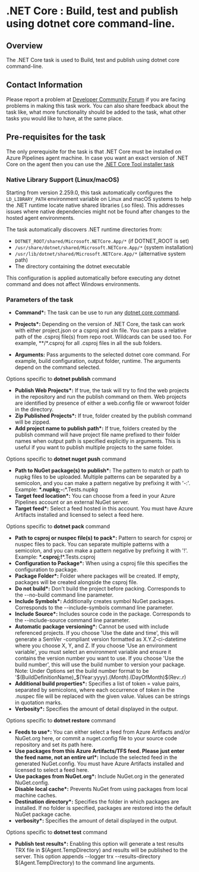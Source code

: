 #  .NET Core : Build, test and publish using dotnet core command-line.

## Overview

The .NET Core task is used to Build, test and publish using dotnet core command-line.

## Contact Information

Please report a problem at [Developer Community Forum](https://developercommunity.visualstudio.com/spaces/21/index.html) if you are facing problems in making this task work.  You can also share feedback about the task like, what more functionality should be added to the task, what other tasks you would like to have, at the same place.

## Pre-requisites for the task

The only prerequisite for the task is that .NET Core must be installed on Azure Pipelines agent machine. In case you want an exact version of .NET Core on the agent then you can use the [.NET Core Tool installer task](https://github.com/Microsoft/azure-pipelines-tasks/tree/master/Tasks/DotNetCoreInstallerV0)

### Native Library Support (Linux/macOS)

Starting from version 2.259.0, this task automatically configures the `LD_LIBRARY_PATH` environment variable on Linux and macOS systems to help the .NET runtime locate native shared libraries (.so files). This addresses issues where native dependencies might not be found after changes to the hosted agent environments.

The task automatically discovers .NET runtime directories from:
- `DOTNET_ROOT/shared/Microsoft.NETCore.App/*` (if DOTNET_ROOT is set)
- `/usr/share/dotnet/shared/Microsoft.NETCore.App/*` (system installation)
- `/usr/lib/dotnet/shared/Microsoft.NETCore.App/*` (alternative system path)
- The directory containing the dotnet executable

This configuration is applied automatically before executing any dotnet command and does not affect Windows environments.

### Parameters of the task

* **Command\*:** The task can be use to run any [dotnet core command](https://docs.microsoft.com/en-us/dotnet/core/tools/?tabs=netcore2x).

* **Projects\*:** Depending on the version of .NET Core, the task can work with either project.json or a csproj and sln file. You can pass a relative path of the .csproj file(s) from repo root. Wildcards can be used too. For example, **/*.csproj for all .csproj files in all the sub folders.

* **Arguments\:** Pass arguments to the selected dotnet core command. For example, build configuration, output folder, runtime. The arguments depend on the command selected.

Options specific to **dotnet publish** command
* **Publish Web Projects\*:** If true, the task will try to find the web projects in the repository and run the publish command on them. Web projects are identified by presence of either a web.config file or wwwroot folder in the directory.
* **Zip Published Projects\*:** If true, folder created by the publish command will be zipped.
* **Add project name to publish path\*:** If true, folders created by the publish command will have project file name prefixed to their folder names when output path is specified explicitly in arguments. This is useful if you want to publish multiple projects to the same folder.

Options specific to **dotnet nuget push** command
* **Path to NuGet package(s) to publish\*:** The pattern to match or path to nupkg files to be uploaded. Multiple patterns can be separated by a semicolon, and you can make a pattern negative by prefixing it with '-:'. Example: **\*.nupkg;-:**\*.Tests.nupkg
* **Target feed location\*:** You can choose from a feed in your Azure Pipelines account or an external NuGet server.
* **Target feed\*:** Select a feed hosted in this account. You must have Azure Artifacts installed and licensed to select a feed here.

Options specific to **dotnet pack** command
* **Path to csproj or nuspec file(s) to pack\*:** Pattern to search for csproj or nuspec files to pack. You can separate multiple patterns with a semicolon, and you can make a pattern negative by prefixing it with '!'. Example: **\*.csproj;!**\*.Tests.csproj
* **Configuration to Package\*:** When using a csproj file this specifies the configuration to package.
* **Package Folder\*:** Folder where packages will be created. If empty, packages will be created alongside the csproj file.
* **Do not build\*:** Don't build the project before packing. Corresponds to the --no-build command line parameter.
* **Include Symbols\*:** Additionally creates symbol NuGet packages. Corresponds to the --include-symbols command line parameter.
* **Include Source\*:** Includes source code in the package. Corresponds to the --include-source command line parameter.
* **Automatic package versioning\*:** Cannot be used with include referenced projects. If you choose 'Use the date and time', this will generate a SemVer -compliant version formatted as X.Y.Z-ci-datetime where you choose X, Y, and Z.
If you choose 'Use an environment variable', you must select an environment variable and ensure it contains the version number you want to use.
If you choose 'Use the build number', this will use the build number to version your package. Note: Under Options set the build number format to be '$(BuildDefinitionName)_$(Year:yyyy).$(Month).$(DayOfMonth)$(Rev:.r)
* **Additional build properties\*:** Specifies a list of token = value pairs, separated by semicolons, where each occurrence of $token$ in the .nuspec file will be replaced with the given value. Values can be strings in quotation marks.
* **Verbosity\*:** Specifies the amount of detail displayed in the output.

Options specific to **dotnet restore** command
* **Feeds to use\*:** You can either select a feed from Azure Artifacts and/or NuGet.org here, or commit a nuget.config file to your source code repository and set its path here.
* **Use packages from this Azure Artifacts/TFS feed. Please just enter the feed name, not an entire url\*:** Include the selected feed in the generated NuGet.config. You must have Azure Artifacts installed and licensed to select a feed here.
* **Use packages from NuGet.org\*:** Include NuGet.org in the generated NuGet.config.
* **Disable local cache\*:** Prevents NuGet from using packages from local machine caches.
* **Destination directory\*:** Specifies the folder in which packages are installed. If no folder is specified, packages are restored into the default NuGet package cache.
* **verbosity\*:** Specifies the amount of detail displayed in the output.

Options specific to **dotnet test** command
* **Publish test results\*:** Enabling this option will generate a test results TRX file in $(Agent.TempDirectory) and results will be published to the server. This option appends --logger trx --results-directory $(Agent.TempDirectory) to the command line arguments.
